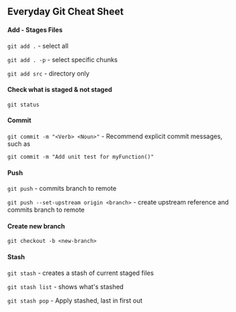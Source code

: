 ## Everyday Git Cheat Sheet

#### Add - Stages Files
`git add .` - select all

`git add . -p` - select specific chunks

`git add src` - directory only

#### Check what is staged & not staged
`git status`

#### Commit
`git commit -m "<Verb> <Noun>"` - Recommend explicit commit messages, such as

`git commit -m "Add unit test for myFunction()"`

#### Push
`git push` - commits branch to remote

`git push --set-upstream origin <branch>` - create upstream reference and commits branch to remote

#### Create new branch
`git checkout -b <new-branch>`

#### Stash
`git stash` - creates a stash of current staged files

`git stash list` - shows what's stashed

`git stash pop` - Apply stashed, last in first out

